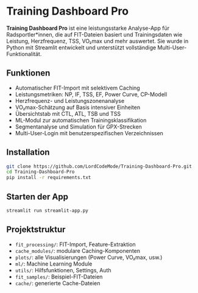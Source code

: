 # Training Dashboard Pro

**Training Dashboard Pro** ist eine leistungsstarke Analyse-App für Radsportler*innen, die auf FIT-Dateien basiert und Trainingsdaten wie Leistung, Herzfrequenz, TSS, VO₂max und mehr auswertet. Sie wurde in Python mit Streamlit entwickelt und unterstützt vollständige Multi-User-Funktionalität.

## Funktionen

- Automatischer FIT-Import mit selektivem Caching
- Leistungsmetriken: NP, IF, TSS, EF, Power Curve, CP-Modell
- Herzfrequenz- und Leistungszonenanalyse
- VO₂max-Schätzung auf Basis intensiver Einheiten
- Übersichtstab mit CTL, ATL, TSB und TSS
- ML-Modul zur automatischen Trainingsklassifikation
- Segmentanalyse und Simulation für GPX-Strecken
- Multi-User-Login mit benutzerspezifischen Verzeichnissen

## Installation

```bash
git clone https://github.com/LordCodeMode/Training-Dashboard-Pro.git
cd Training-Dashboard-Pro
pip install -r requirements.txt
```

## Starten der App

```bash
streamlit run streamlit-app.py
```

## Projektstruktur

- `fit_processing/`: FIT-Import, Feature-Extraktion
- `cache_modules/`: modulare Caching-Komponenten
- `plots/`: alle Visualisierungen (Power Curve, VO₂max, usw.)
- `ml/`: Machine Learning Module
- `utils/`: Hilfsfunktionen, Settings, Auth
- `fit_samples/`: Beispiel-FIT-Dateien
- `cache/`: generierte Cache-Dateien
